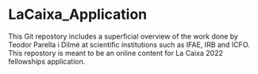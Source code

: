 # LaCaixa_Application
This Git repostory includes a superficial overview of the work done by Teodor Parella i Dilmé at scientific institutions such as IFAE, IRB and ICFO. This repostory is meant to be an online content for La Caixa 2022 fellowships application.
